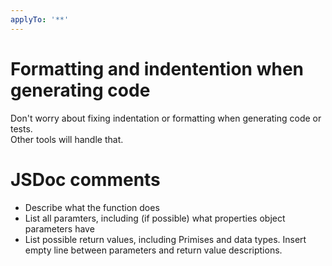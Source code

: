 ```yaml
---
applyTo: '**'
---
```


# Formatting and indentention when generating code

Don't worry about fixing indentation or formatting when generating code or tests.  
Other tools will handle that.

# JSDoc comments

- Describe what the function does
- List all paramters, including (if possible) what properties object parameters have
- List possible return values, including Primises and data types. Insert empty line between parameters and return value descriptions.
  